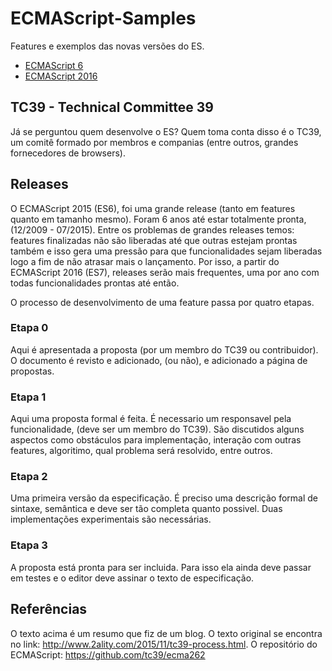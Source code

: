 # ECMAScript-Samples

Features e exemplos das novas versões do ES.

* [ECMAScript 6](./es6)
* [ECMAScript 2016](./es2016)

## TC39 - Technical Committee 39

Já se perguntou quem desenvolve o ES? Quem toma conta disso é o TC39, um comitê formado por membros e companias (entre outros, grandes fornecedores de browsers). 

## Releases

O ECMAScript 2015 (ES6), foi uma grande release (tanto em features quanto em tamanho mesmo). Foram 6 anos até estar totalmente pronta, (12/2009 - 07/2015).
Entre os problemas de grandes releases temos: features finalizadas não são liberadas até que outras estejam prontas também e isso gera uma pressão para que 
funcionalidades sejam liberadas logo a fim de não atrasar mais o lançamento.
Por isso, a partir do ECMAScript 2016 (ES7), releases serão mais frequentes, uma por ano com todas funcionalidades prontas até então.

O processo de desenvolvimento de uma feature passa por quatro etapas.

### Etapa 0

Aqui é apresentada a proposta (por um membro do TC39 ou contribuidor). O documento é revisto e adicionado, (ou não), e adicionado a página de propostas.

### Etapa 1

Aqui uma proposta formal é feita. É necessario um responsavel pela funcionalidade, (deve ser um membro do TC39).
São discutidos alguns aspectos como obstáculos para implementação, interação com outras features, algoritimo, qual problema será resolvido, entre outros.

### Etapa 2

Uma primeira versão da especificação. É preciso uma descrição formal de sintaxe, semântica e deve ser tão completa quanto possivel.
Duas implementações experimentais são necessárias.

### Etapa 3

A proposta está pronta para ser incluida. Para isso ela ainda deve passar em testes e o editor deve assinar o texto de especificação.

## Referências

O texto acima é um resumo que fiz de um blog. O texto original se encontra no link: http://www.2ality.com/2015/11/tc39-process.html.
O repositório do ECMAScript: https://github.com/tc39/ecma262
